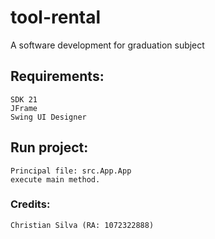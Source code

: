 # tool-rental
A software development for graduation subject


## Requirements:
```
SDK 21
JFrame
Swing UI Designer
```

## Run project:

```
Principal file: src.App.App
execute main method.
```


### Credits: 
```
Christian Silva (RA: 1072322888)
```
